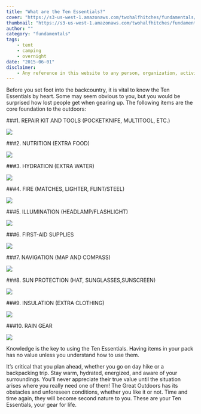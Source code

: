 ```yaml
---
title: "What are the Ten Essentials?"
cover: "https://s3-us-west-1.amazonaws.com/twohalfhitches/fundamentals/ten-essentials/5J8A8377.jpg"
thumbnail: "https://s3-us-west-1.amazonaws.com/twohalfhitches/fundamentals/ten-essentials/5J8A8377.jpg"
author: ""
category: "fundamentals"
tags:
    - tent
    - camping
    - overnight
date: "2015-06-01"
disclaimer:
    - Any reference in this website to any person, organization, activity, product, or service related to such person or organization, or any linkages from this web site to the web site of another party, do not constitute or imply the endorsement, recommendation, or favoring of Two Half-Hitches.
---
```


Before you set foot into the backcountry, it is vital to know the Ten Essentials by heart. Some may seem obvious to you, but you would be surprised how lost people get when gearing up. The following items are the core foundation to the outdoors:

###1. REPAIR KIT AND TOOLS (POCKETKNIFE, MULTITOOL, ETC.)

![](https://s3-us-west-1.amazonaws.com/twohalfhitches/fundamentals/ten-essentials/5J8A8356.jpg)

###2. NUTRITION (EXTRA FOOD)

![](https://s3-us-west-1.amazonaws.com/twohalfhitches/fundamentals/ten-essentials/5J8A8376.jpg)

###3. HYDRATION (EXTRA WATER)

![](https://s3-us-west-1.amazonaws.com/twohalfhitches/fundamentals/ten-essentials/5J8A8377.jpg)

###4. FIRE (MATCHES, LIGHTER, FLINT/STEEL)

![](https://s3-us-west-1.amazonaws.com/twohalfhitches/fundamentals/ten-essentials/5J8A8367.jpg)

###5. ILLUMINATION (HEADLAMP/FLASHLIGHT)

![](https://s3-us-west-1.amazonaws.com/twohalfhitches/fundamentals/ten-essentials/IMG_7215.jpg)

###6. FIRST-AID SUPPLIES

![](https://s3-us-west-1.amazonaws.com/twohalfhitches/fundamentals/ten-essentials/5J8A8359.jpg)

###7. NAVIGATION (MAP AND COMPASS)

![](https://s3-us-west-1.amazonaws.com/twohalfhitches/fundamentals/ten-essentials/IMG_7206.jpg)

###8. SUN PROTECTION (HAT, SUNGLASSES,SUNSCREEN)

![](https://s3-us-west-1.amazonaws.com/twohalfhitches/fundamentals/ten-essentials/IMG_7222.jpg)

###9. INSULATION (EXTRA CLOTHING)

![](https://s3-us-west-1.amazonaws.com/twohalfhitches/fundamentals/ten-essentials/IMG_7238.jpg)

###10. RAIN GEAR

![](https://s3-us-west-1.amazonaws.com/twohalfhitches/fundamentals/ten-essentials/IMG_7247.jpg)

Knowledge is the key to using the Ten Essentials. Having items in your pack has no value unless you understand how to use them.

It’s critical that you plan ahead, whether you go on day hike or a backpacking trip. Stay warm, hydrated, energized, and aware of your surroundings. You’ll never appreciate their true value until the situation arises where you really need one of them! The Great Outdoors has its obstacles and unforeseen conditions, whether you like it or not. Time and time again, they will become second nature to you. These are your Ten Essentials, your gear for life.
